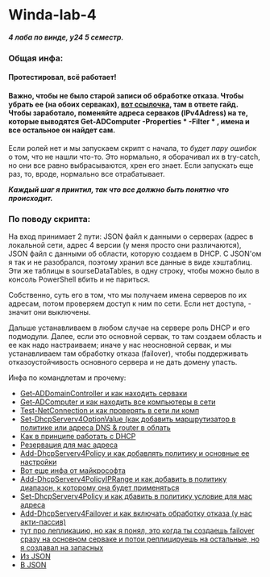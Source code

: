 # Winda-lab-4
***4 лаба по винде, у24 5 семестр.***

### Общая инфа:
#### **Протестировал, всё работает!**
#### Важно, чтобы не было старой записи об обработке отказа. Чтобы убрать ее (на обоих серваках), [вот ссылочка](https://social.technet.microsoft.com/Forums/en-US/856a7076-ebb4-40b8-b6ec-8a84dcbd766e/how-to-remove-all-failover-scopes-using-powershell?forum=winserveripamdhcpdns), там в ответе гайд. Чтобы заработало, поменяйте адреса серваков (IPv4Adress) на те, которые выводятся Get-ADComputer -Properties * -Filter * , имена и все остальное он найдет сам.

Если ролей нет и мы запускаем скрипт с начала, то *будет пару ошибок* о том, что не нашли что-то. Это нормально, я оборачивал их в try-catch, но они все равно выбрасываются, хрен его знает.
Если запускать еще раз, то, вроде, нормально все отрабатывает.

***Каждый шаг я принтил, так что все должно быть понятно что происходит.***


### По поводу скрипта:

На вход принимает 2 пути: JSON файл к данными о серверах (адрес в локальной сети, адрес 4 версии (у меня просто они различаются),
JSON файл с данными об области, которую создаем в DHCP.
C JSON'ом я так и не разобрался, поэтому хранил все данные в виде хэштаблиц. Эти же таблицы в sourseDataTables, в одну строку, чтобы можно было в консоль PowerShell вбить и не париться.

Собственно, суть его в том, что мы получаем имена серверов по их адресам, потом
проверяем доступ к ним по сети. Если нет доступа, - значит они выключены.

Дальше устанавливаем в любом случае на сервере роль DHCP и его подмодули.
Далее, если это основной сервак, то там создаем область и ее как надо настраиваем;
иначе у нас неосновной сервак, и мы устанавливаем там обработку отказа (failover), чтобы поддерживать отказоустойчивость основного сервера и не дать домену упасть.

Инфа по командлетам и прочему:
+ [Get-ADDomainController и как находить серваки](https://pwsh.ru/get-addomaincontroller-получение-информации-о-контролл/)
+ [Get-ADComputer и как находить все компьютеры в сети](https://winitpro.ru/index.php/2015/09/28/powershell-get-adcomputer-poluchenie-dannyx-o-kompyuterax-v-active-directory/)
+ [Test-NetConnection и как проверять в сети ли комп](https://winitpro.ru/index.php/2016/09/08/tcp-port-ping-s-pomoshhyu-powershell/)
+ [Set-DhcpServerv4OptionValue (как добавить маршрутизатор в политике или адреса DNS & router в облать](https://learn.microsoft.com/en-us/powershell/module/dhcpserver/set-dhcpserverv4optionvalue?view=windowsserver2022-ps)
+ [Как в принципе работать с DHCP](https://winitpro.ru/index.php/2015/11/10/nastrojka-dhcp-servera-s-pomoshhyu-powershell/)
+ [Резервация для мас адреса](https://vmblog.ru/rezervaciya-adresov-dhcp-windows-server/)
+ [Add-DhcpServerv4Policy и как добавлять политику и основные ее настройки](https://learn.microsoft.com/ru-ru/powershell/module/dhcpserver/add-dhcpserverv4policy?view=windowsserver2022-ps)
+ [Вот еще инфа от майкрософта](https://learn.microsoft.com/ru-ru/windows-server/networking/technologies/dhcp/dhcp-deploy-wps)
+ [Add-DhcpServerv4PolicyIPRange и как добавить в политику диапазон, к которому она будет применяться](https://learn.microsoft.com/en-us/powershell/module/dhcpserver/add-dhcpserverv4policyiprange?view=windowsserver2022-ps)
+ [Set-DhcpServerv4Policy и как дбавить в политику условие для мас адреса](https://learn.microsoft.com/en-us/powershell/module/dhcpserver/set-dhcpserverv4policy?view=windowsserver2022-ps)
+ [Add-DhcpServerv4Failover и как включать обработку отказа (у нас акти-пассив)](https://learn.microsoft.com/en-us/powershell/module/dhcpserver/add-dhcpserverv4failover?view=windowsserver2022-ps)
+ [тут про лепликацию, но как я понял, это когда ты создаешь failover сразу на основном серваке и потои реплицируешь на остальные, но я создавал на запасных](https://learn.microsoft.com/en-us/powershell/module/dhcpserver/invoke-dhcpserverv4failoverreplication?view=windowsserver2022-ps)
+ [Из JSON](https://learn.microsoft.com/ru-ru/powershell/module/microsoft.powershell.utility/convertfrom-json?view=powershell-7.2)
+ [В JSON](https://learn.microsoft.com/ru-ru/powershell/module/microsoft.powershell.utility/convertto-json?view=powershell-7.2)
